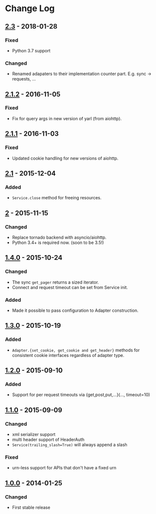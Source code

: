 # Change Log

## [2.3] - 2018-01-28
### Fixed
- Python 3.7 support

### Changed
- Renamed adapaters to their implementation counter part. E.g. sync -> requests, ...


## [2.1.2] - 2016-11-05
### Fixed
- Fix for query args in new version of yarl (from aiohttp).


## [2.1.1] - 2016-11-03
### Fixed
- Updated cookie handling for new versions of aiohttp.


## [2.1] - 2015-12-04
### Added
- `Service.close` method for freeing resources.


## [2] - 2015-11-15
### Changed
- Replace tornado backend with asyncio/aiohttp.
- Python 3.4+ is required now. (soon to be 3.5!)


## [1.4.0] - 2015-10-24
### Changed
- The sync `get_pager` returns a sized iterator.
- Connect and request timeout can be set from Service init.

### Added
- Made it possible to pass configuration to Adapter construction.


## [1.3.0] - 2015-10-19
### Added
- `Adapter.{set_cookie, get_cookie and get_header}` methods for consistent
  cookie interfaces regardless of adapter type.


## [1.2.0] - 2015-09-10
### Added
- Support for per request timeouts via {get,post,put,...}(..., timeout=10)


## [1.1.0] - 2015-09-09
### Changed
- xml serializer support
- multi header support of HeaderAuth
- `Service(trailing_slash=True)` will always append a slash

### Fixed
- urn-less support for APIs that don't have a fixed urn


## [1.0.0] - 2014-01-25
### Changed
- First stable release


[2.3]: https://github.com/mayfield/syndicate/compare/v2.1.2...v2.3
[2.1.2]: https://github.com/mayfield/syndicate/compare/v2.1.1...v2.1.2
[2.1.1]: https://github.com/mayfield/syndicate/compare/v2.1...v2.1.1
[2.1]: https://github.com/mayfield/syndicate/compare/v2...v2.1
[2]: https://github.com/mayfield/syndicate/compare/v1.4.0...v2
[1.4.0]: https://github.com/mayfield/syndicate/compare/v1.3.0...v1.4.0
[1.3.0]: https://github.com/mayfield/syndicate/compare/v1.2.0...v1.3.0
[1.2.0]: https://github.com/mayfield/syndicate/compare/v1.1.0...v1.2.0
[1.1.0]: https://github.com/mayfield/syndicate/compare/v1.0.0...v1.1.0
[1.0.0]: https://github.com/mayfield/syndicate/compare/b9ec552eb9967c5622053c33b0b0a4789a16ffab...v1.0.0

